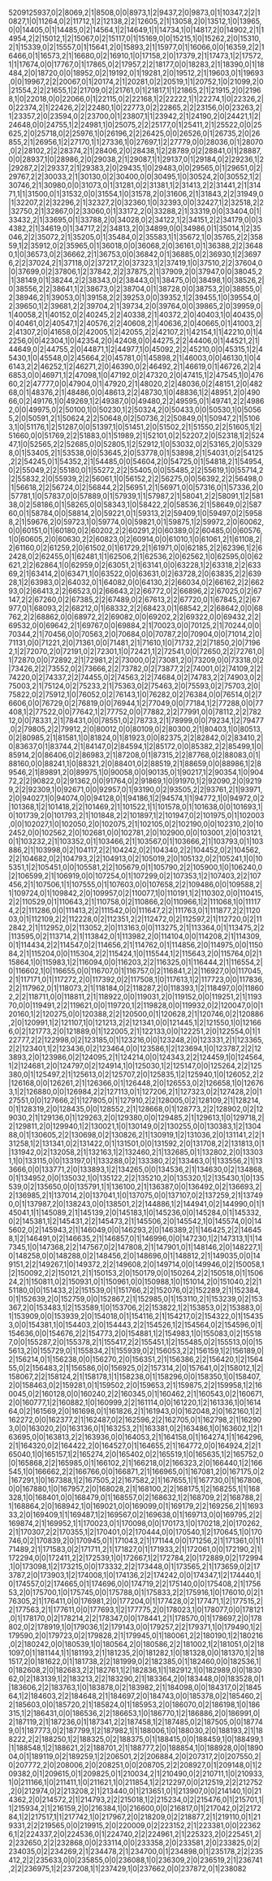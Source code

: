 5209125937,0|2|8069,2|1|8508,0|0|8973,1|2|9437,2|0|9873,0|1|10347,2|2|10827,1|0|11264,0|2|11712,1|2|12138,2|2|12605,2|1|13058,2|0|13512,1|0|13965,0|0|14405,0|1|14485,0|2|14564,1|2|14649,1|1|14734,1|0|14817,2|0|14902,2|1|14954,2|2|15012,1|2|15067,0|2|15117,0|1|15169,0|0|15215,1|0|15262,2|0|15310,2|1|15339,0|2|15557,0|1|15641,2|0|15893,2|1|15977,0|1|16066,0|0|16359,2|2|16466,0|1|16573,2|1|16680,0|2|16910,1|0|17158,2|0|17379,2|1|17473,1|2|17572,1|1|17674,0|0|17767,0|1|17865,0|2|17957,2|2|18177,0|0|18283,2|1|18390,0|1|18484,2|0|18720,0|0|18952,0|2|19192,0|1|19281,2|0|19512,2|1|19603,0|1|19693,0|0|19967,2|2|20067,0|1|20174,2|1|20281,0|2|20519,1|1|20752,1|0|21099,2|0|21554,2|2|21655,1|2|21709,0|2|21761,0|1|21817,1|1|21865,2|1|21915,2|0|21968,1|0|22018,0|0|22066,0|1|22115,0|2|22168,1|2|22222,1|1|22274,1|0|22326,2|0|22374,2|1|22426,2|2|22480,1|0|22773,0|2|22865,2|2|23156,0|0|23263,2|1|23357,2|0|23594,0|2|23700,0|1|23807,1|1|23942,2|1|24190,2|0|24421,1|2|24648,0|0|24755,1|2|24981,1|0|25075,2|2|25177,0|1|25411,2|1|25522,0|0|25625,2|0|25718,0|2|25976,1|0|26196,2|2|26425,0|0|26526,0|1|26735,2|0|26855,2|1|26956,1|2|27170,1|1|27336,1|0|27697,1|2|27779,0|0|28036,0|1|28070,0|2|28102,2|2|28374,2|1|28406,2|0|28438,1|2|28789,0|2|28841,0|1|28887,0|0|28937,1|0|28986,2|0|29038,2|1|29087,1|1|29137,0|1|29184,0|2|29236,1|2|29287,2|2|29337,2|1|29383,2|0|29435,1|0|29483,0|0|29565,0|1|29651,0|2|29767,2|2|30033,2|1|30130,0|2|30400,0|0|30495,1|0|30524,2|0|30552,1|2|30746,2|1|30980,0|0|31073,0|1|31281,0|2|31381,1|2|31413,2|2|31441,2|1|31471,1|1|31500,0|1|31532,0|0|31554,1|0|31578,2|0|31606,2|1|31843,2|2|31949,0|1|32207,2|2|32296,2|1|32327,2|0|32360,1|0|32393,0|0|32427,1|2|32518,2|2|32750,2|1|32867,0|2|33060,0|1|33172,2|0|33288,2|1|33319,0|0|33404,0|1|33432,2|1|33695,0|1|33788,2|0|34028,0|2|34122,1|2|34151,2|2|34179,0|0|34382,2|1|34619,0|1|34717,2|2|34813,2|0|34899,0|0|34986,0|1|35014,1|2|35046,2|2|35072,2|1|35205,0|1|35484,0|2|35583,1|1|35672,1|0|35765,2|2|35859,1|2|35912,0|2|35965,0|1|36018,0|0|36068,2|0|36161,0|1|36388,2|2|36480,1|0|36573,0|2|36662,2|1|36753,0|0|36842,0|1|36885,0|2|36930,1|2|36976,2|2|37024,2|1|37118,0|2|37217,2|0|37323,1|2|37419,1|0|37510,2|2|37604,0|0|37699,0|2|37806,1|2|37842,2|2|37875,2|1|37909,2|0|37947,0|0|38045,2|1|38149,0|1|38244,2|2|38343,0|2|38443,0|1|38475,0|0|38498,1|0|38526,2|0|38556,2|2|38641,1|2|38673,0|2|38704,0|1|38728,0|0|38753,2|0|38855,0|2|38946,2|1|39053,0|1|39158,2|2|39253,0|0|39352,1|2|39455,1|0|39554,0|2|39650,1|2|39681,2|2|39704,2|1|39734,2|0|39764,0|0|39865,2|0|39959,0|1|40058,2|1|40152,0|2|40245,2|2|40338,2|1|40372,2|0|40403,1|0|40435,0|0|40461,0|2|40547,1|2|40576,2|2|40608,2|1|40636,2|0|40665,0|1|41003,2|2|41307,2|0|41658,0|2|42005,1|2|42055,2|2|42107,2|1|42154,1|1|42210,0|1|42256,0|0|42304,1|0|42354,2|0|42408,0|0|44275,2|2|44406,0|1|44521,2|1|44649,0|2|44755,2|0|44871,1|2|44977,1|0|45092,2|2|45210,0|0|45315,1|2|45430,1|0|45548,0|2|45664,2|0|45781,0|1|45898,2|1|46003,0|0|46130,1|0|46143,2|2|46252,1|2|46271,2|0|46390,0|2|46492,2|1|46619,0|1|46726,2|2|46853,0|0|46971,1|2|47098,1|0|47192,0|2|47320,2|0|47415,1|2|47545,1|0|47660,2|2|47777,0|0|47904,0|1|47920,2|1|48020,2|2|48036,0|2|48151,2|0|48268,0|1|48376,2|1|48486,0|0|48613,2|2|48730,1|0|48836,1|2|48951,2|0|49066,0|2|49176,1|0|49269,1|2|49387,0|0|49480,2|2|49595,0|1|49741,2|2|49862,0|0|49975,0|2|50100,1|0|50230,1|2|50324,2|0|50433,0|0|50530,1|0|50565,2|0|50591,2|1|50624,2|2|50648,0|2|50736,2|2|50849,0|1|50947,2|1|51063,1|0|51176,1|2|51287,0|0|51397,1|0|51451,2|0|51502,2|1|51550,2|2|51605,1|2|51660,0|0|51769,2|2|51883,0|1|51989,2|1|52101,0|2|52207,2|0|52318,1|2|52447,1|0|52565,2|2|52685,0|0|52805,1|2|52912,1|0|53032,0|2|53165,2|0|53298,0|1|53405,2|1|53538,0|0|53645,2|0|53778,0|1|53898,2|1|54031,0|2|54125,2|2|54245,0|1|54352,2|1|54485,0|0|54604,2|0|54725,0|1|54818,2|1|54954,0|2|55049,2|2|55180,0|1|55272,2|2|55405,0|0|55485,2|2|55619,1|0|55714,2|2|55832,2|0|55939,2|2|56061,1|0|56152,2|2|56275,0|0|56392,2|2|56498,0|1|56618,2|2|56724,0|2|56844,2|2|56951,2|1|56971,0|0|57316,0|1|57336,2|0|57781,1|0|57837,0|0|57889,0|1|57939,1|1|57987,2|1|58041,2|2|58091,1|2|58138,0|2|58186,0|1|58265,0|0|58343,1|0|58422,2|0|58536,2|1|58649,0|2|58760,0|1|58784,0|0|58814,2|0|59221,0|1|59313,2|2|59409,1|0|59497,0|2|59588,2|1|59676,2|0|59723,1|0|59774,0|0|59821,0|1|59875,1|2|59972,2|0|60062,0|0|60151,0|1|60180,0|2|60202,2|2|60291,2|0|60389,0|2|60485,0|0|60576,1|0|60605,2|0|60630,2|2|60823,0|2|60914,0|0|61010,1|0|61061,2|1|61108,2|2|61160,0|2|61259,2|0|61502,0|1|61729,2|1|61971,0|0|62185,2|2|62396,1|2|62428,0|2|62455,0|1|62481,1|1|62506,2|1|62536,2|0|62562,1|0|62595,0|0|62621,2|2|62864,1|0|62959,0|2|63051,2|1|63141,0|0|63228,1|2|63318,2|2|63369,2|1|63414,2|0|63471,1|0|63522,0|0|63631,0|2|63728,2|0|63835,2|2|63928,1|2|63983,0|2|64032,0|1|64082,0|0|64130,2|2|66034,0|2|66162,2|2|66293,0|2|66413,2|2|66523,0|2|66643,2|2|66772,0|2|66896,2|2|67025,0|2|67147,2|2|67260,0|2|67385,2|2|67489,0|2|67613,2|2|67720,0|1|67845,2|2|67977,0|1|68093,2|2|68212,0|1|68332,2|2|68423,0|1|68542,2|2|68642,0|0|68762,2|2|68862,0|0|68972,2|2|69082,0|0|69202,2|2|69322,0|0|69432,2|2|69532,0|0|69642,2|1|69767,0|0|69884,2|1|70023,0|0|70125,2|1|70244,0|0|70344,2|1|70456,0|0|70563,2|0|70684,0|0|70787,2|0|70904,0|0|71014,2|0|71131,0|0|71221,2|0|71361,0|0|71481,2|1|71610,1|0|71732,2|2|71850,2|0|71962,1|2|72070,2|0|72191,0|2|72301,1|0|72421,1|2|72541,0|0|72650,2|2|72761,0|1|72870,0|0|72892,2|1|72981,2|2|73000,0|2|73081,2|0|73209,0|0|73318,0|2|73426,2|2|73552,0|2|73666,2|2|73782,0|2|73877,2|2|74001,0|2|74109,2|2|74220,0|2|74337,2|2|74455,0|2|74563,2|2|74684,0|2|74783,2|2|74903,0|2|75003,2|1|75124,0|2|75233,2|1|75363,0|2|75463,2|0|75593,0|2|75703,2|0|75822,0|2|75912,1|0|76052,0|2|76143,1|0|76282,0|2|76384,0|0|76514,0|2|76606,0|0|76729,0|2|76819,0|0|76944,1|2|77049,0|0|77184,1|2|77288,0|0|77408,1|2|77522,0|0|77642,1|2|77752,0|0|77882,2|2|77991,0|0|78112,2|2|78212,0|0|78331,2|1|78431,0|0|78551,0|2|78733,2|1|78999,0|0|79234,1|2|79477,0|2|79805,2|2|79912,2|0|80012,0|0|80109,0|2|80300,2|1|80403,1|0|80513,0|2|80985,2|1|81581,1|0|81824,0|1|81923,0|0|82375,2|2|82842,0|2|83410,2|0|83637,0|1|83744,2|1|84147,0|2|84594,1|2|85172,0|0|85382,2|2|85499,1|0|85914,2|0|86406,0|2|86983,2|1|87208,0|1|87315,2|2|87768,0|2|88083,0|1|88160,0|0|88241,1|0|88321,2|0|88401,0|2|88519,2|1|88659,0|0|88986,1|2|89546,2|1|89891,2|0|89975,1|0|90058,0|0|90135,0|1|90217,1|2|90354,1|0|90472,2|2|90822,0|2|91362,0|0|91764,0|2|91869,1|0|91970,1|2|92090,2|0|92199,2|2|92309,1|0|92671,0|0|92957,0|1|93190,0|2|93505,2|2|93761,2|1|93971,2|0|94027,1|0|94074,0|0|94128,0|1|94186,1|2|94574,1|1|94772,1|0|94972,0|2|101368,1|2|101418,2|2|101469,2|1|101522,1|1|101578,0|1|101638,0|0|101693,1|0|101739,2|0|101793,2|1|101848,2|2|101897,1|2|101947,0|2|101975,0|1|102003,0|0|102027,1|0|102050,2|0|102075,2|1|102105,0|2|102190,0|0|102310,2|0|102452,0|0|102562,2|0|102681,0|0|102781,2|0|102900,0|0|103001,2|0|103121,0|1|103232,2|1|103352,0|1|103466,2|1|103567,0|1|103666,2|1|103793,0|1|103886,2|1|103998,0|2|104117,2|2|104242,0|2|104340,2|2|104452,0|2|104562,2|2|104682,0|2|104793,2|2|104913,0|2|105019,2|0|105132,0|2|105241,1|0|105351,1|2|105451,0|0|105581,2|2|105679,0|1|105790,2|2|105900,1|0|106240,0|2|106599,2|1|106919,0|0|107254,0|1|107299,0|2|107353,1|2|107403,2|2|107456,2|1|107506,1|1|107555,0|1|107603,0|0|107658,2|2|109486,0|0|109588,2|1|109724,0|1|109842,2|0|109957,0|2|110077,1|0|110191,1|2|110302,0|0|110415,2|2|110529,0|1|110643,2|1|110758,0|2|110866,2|0|110966,1|2|111068,1|0|111174,2|2|111286,0|0|111413,2|2|111542,0|0|111647,2|2|111763,0|1|111877,2|2|112003,0|1|112109,2|2|112228,0|2|112351,2|2|112472,0|2|112597,2|1|112720,0|2|112842,2|1|112952,0|2|113052,2|0|113163,0|0|113275,2|1|113364,0|1|113475,2|2|113595,0|2|113714,2|1|113842,0|1|113982,2|0|114104,0|0|114208,2|1|114309,0|1|114434,2|2|114547,0|2|114656,2|1|114762,0|1|114856,2|0|114975,0|0|115084,2|1|115204,0|0|115304,2|2|115424,1|0|115544,1|2|115643,2|0|115764,0|2|115864,1|0|115983,1|2|116094,0|0|116203,2|2|116325,0|1|116444,2|1|116554,2|0|116602,1|0|116655,0|0|116707,0|1|116757,0|2|116841,2|2|116927,0|0|117045,2|1|117171,0|1|117272,2|0|117392,0|2|117508,1|0|117613,1|2|117723,0|0|117836,2|2|117962,0|1|118073,2|1|118184,0|2|118287,2|0|118393,1|2|118497,0|0|118602,2|2|118711,0|0|118811,2|1|118922,0|0|119031,2|0|119152,0|0|119251,2|1|119370,0|0|119491,2|2|119621,0|0|119720,1|2|119828,0|0|119932,0|2|120047,0|0|120160,1|2|120275,0|0|120388,2|2|120500,0|1|120628,2|1|120746,0|2|120886,2|0|120991,1|2|121107,1|0|121213,2|2|121341,0|0|121445,1|2|121550,1|0|121666,0|2|121773,2|0|121889,0|1|122005,2|1|122133,0|0|122251,2|0|122554,0|1|122777,2|2|122998,0|2|123185,0|1|123216,0|0|123248,2|0|123331,2|1|123365,2|2|123401,1|2|123436,0|2|123464,0|0|123586,1|2|123694,1|0|123787,2|2|123893,2|0|123986,0|2|124095,2|1|124214,0|0|124343,2|2|124459,1|0|124564,1|2|124681,2|0|124797,0|2|124914,1|0|125030,1|2|125147,0|0|125264,2|2|125380,0|1|125497,2|1|125613,0|2|125707,2|0|125835,1|2|125940,1|0|126052,2|2|126168,0|0|126261,2|1|126366,0|1|126448,2|0|126553,0|2|126658,1|0|126763,1|2|126880,0|0|126984,2|2|127113,0|1|127206,2|1|127323,0|2|127428,2|0|127551,0|0|127666,2|1|127805,0|1|127910,2|2|128005,0|2|128109,2|1|128214,0|1|128319,2|0|128435,0|0|128552,2|1|128668,0|1|128773,2|2|128902,0|2|129030,2|1|129136,0|1|129263,2|0|129380,0|0|129485,2|1|129613,1|0|129718,2|2|129811,2|0|129940,1|2|130021,1|0|130149,0|2|130255,0|0|130383,1|2|130488,0|1|130605,2|2|130698,0|2|130826,2|1|130919,1|2|131036,2|0|131141,2|2|131258,1|2|131341,0|2|131422,0|1|131501,0|0|131592,2|0|131708,2|2|131813,0|1|131942,0|2|132058,2|1|132163,1|2|132460,2|1|132685,0|1|132802,2|0|133031,1|0|133115,0|0|133197,0|1|133288,0|2|133380,2|2|133463,0|1|133556,2|1|133666,0|0|133771,2|0|133893,1|2|134265,0|0|134536,2|1|134630,0|2|134868,0|1|134952,0|0|135032,1|0|135122,2|2|135210,2|0|135320,1|2|135430,1|0|135539,0|2|135650,0|0|135791,1|1|136100,2|1|136387,0|0|136492,0|2|136693,2|2|136985,2|1|137014,2|0|137041,1|0|137075,0|0|137107,0|2|137259,2|1|137490,0|1|137987,2|0|138243,0|0|138501,2|2|144886,1|2|144941,0|2|144990,0|1|145041,1|1|145089,2|1|145139,2|0|145183,1|0|145236,0|0|145284,0|1|145332,0|2|145381,1|2|145431,2|2|145473,2|1|145506,2|0|145542,1|0|145574,0|0|145602,0|2|145943,2|1|146049,0|0|146293,2|0|146389,2|1|146425,2|2|146458,1|2|146491,0|2|146635,2|1|146857,0|1|146996,0|0|147230,1|2|147313,1|1|147345,1|0|147368,2|2|147567,0|2|147808,2|1|147901,0|1|148146,2|0|148227,1|0|148258,0|0|148288,0|2|148456,2|0|148696,0|1|148812,2|1|149035,0|0|149151,2|2|149267,1|0|149372,2|2|149608,2|0|149714,0|0|149946,0|2|150058,1|2|150092,2|2|150121,2|1|150153,2|0|150179,0|0|150264,2|2|150518,0|1|150624,2|1|150811,0|2|150931,0|1|150961,0|0|150988,1|0|151014,2|0|151040,2|2|151180,0|0|151433,2|2|151539,0|1|151766,2|2|152076,0|2|152289,2|1|152384,0|1|152639,2|0|152759,0|0|152867,2|1|152985,0|1|153110,2|1|153239,0|2|153367,2|0|153483,1|2|153589,1|0|153706,2|2|153822,1|2|153853,0|2|153883,0|1|153909,0|0|153939,2|0|154018,0|1|154116,2|1|154217,0|2|154322,0|1|154353,0|0|154381,1|0|154403,2|0|154443,2|2|154526,1|2|154564,0|2|154596,0|1|154636,0|0|154676,2|2|154773,2|0|154881,1|2|154983,1|0|155083,0|2|155187,0|0|155287,2|0|155378,2|1|155417,2|2|155451,1|2|155485,0|2|155513,0|0|155613,2|0|155729,0|1|155834,2|1|155939,0|2|156053,2|2|156159,1|2|156189,0|2|156214,0|1|156238,0|0|156270,2|0|156351,2|1|156386,2|2|156420,1|2|156455,0|2|156483,2|1|156586,0|0|156925,0|2|157314,2|0|157641,0|2|158012,1|2|158067,2|2|158124,2|1|158178,1|1|158238,0|1|158296,0|0|158350,1|0|158407,2|0|158463,0|2|159281,0|1|159502,2|0|159653,2|1|159875,2|2|159958,1|2|160045,0|2|160128,0|0|160240,2|2|160345,0|1|160462,2|1|160543,0|2|160671,2|0|160777,1|2|160882,1|0|160999,2|2|161114,0|0|161220,1|2|161336,1|0|161464,0|2|161569,2|0|161698,0|1|161826,2|1|161943,0|0|162048,2|0|162160,1|2|162272,0|0|162377,2|1|162487,0|2|162596,2|2|162705,0|1|162798,2|1|162903,0|0|163020,2|0|163136,0|1|163253,2|1|163381,0|2|163486,1|0|163602,1|2|163695,0|0|163813,2|2|163936,0|0|164053,2|1|164158,0|1|164274,1|1|164296,2|1|164320,0|2|164422,2|0|164527,0|1|164655,2|1|164772,0|0|164924,2|2|165040,1|0|165157,1|2|165274,2|0|165402,0|2|165519,1|0|165635,1|2|165752,0|0|165868,2|2|165985,0|1|166102,2|1|166218,0|2|166323,2|0|166440,1|2|166545,1|0|166662,2|2|166766,0|0|166871,2|1|166965,0|1|167081,2|0|167175,0|2|167291,1|0|167388,1|2|167505,2|2|167582,2|1|167655,1|1|167730,0|1|167806,0|0|167880,1|0|167957,2|0|168028,2|1|168100,2|2|168175,1|2|168255,1|1|168328,1|0|168401,0|0|168479,0|1|168557,0|2|168632,1|2|168709,2|2|168788,2|1|168864,2|0|168942,1|0|169021,0|0|169099,0|1|169179,2|2|169256,2|1|169333,2|0|169409,1|1|169487,1|2|169567,0|2|169638,0|1|169713,0|0|169795,2|2|169874,2|1|169952,1|1|170023,0|1|170098,0|0|170173,1|0|170218,2|0|170262,2|1|170307,2|2|170355,1|2|170401,0|2|170444,0|0|170540,1|2|170645,1|0|170746,0|2|170839,2|0|170945,0|1|171043,2|1|171144,0|0|171256,2|1|171361,0|1|171489,2|1|171583,0|2|171711,2|1|171827,0|1|171933,2|1|172061,0|0|172190,2|1|172294,0|0|172411,2|2|172539,1|0|172667,1|2|172784,2|0|172889,0|2|172994,1|0|173098,1|2|173215,0|0|173332,2|2|173448,0|1|173565,2|1|173659,0|2|173787,2|0|173903,1|2|174008,1|0|174136,2|2|174242,0|0|174347,1|2|174440,1|0|174557,0|2|174665,0|1|174696,0|0|174719,2|2|175140,0|0|175408,2|1|175653,2|0|175700,1|0|175745,0|0|175788,0|1|175833,2|2|175916,1|0|176010,0|2|176305,2|1|176411,0|0|176981,2|0|177204,0|1|177428,0|2|177471,1|2|177515,2|2|177563,2|1|177611,0|0|177693,1|2|177775,2|0|178023,1|0|178077,0|0|178121,0|1|178170,0|2|178214,2|2|178347,0|0|178441,2|1|178570,0|1|178697,2|0|178802,0|2|178919,1|0|179036,1|2|179143,0|0|179257,2|2|179371,1|0|179490,1|2|179590,2|0|179723,0|2|179828,2|1|179945,0|1|180061,2|2|180190,1|2|180216,0|2|180242,0|0|180539,1|0|180564,2|0|180586,2|2|181002,1|2|181051,0|2|181097,0|1|181144,1|1|181193,2|1|181235,2|0|181282,1|0|181328,0|0|181370,1|2|181517,2|0|181622,0|1|181738,2|2|181999,0|2|182385,0|1|182460,0|0|182536,1|0|182608,2|0|182683,2|2|182761,1|2|182836,1|1|182912,1|0|182989,0|0|183062,0|2|183139,1|2|183213,2|2|183290,2|1|183364,2|0|183448,0|0|183528,0|1|183606,2|2|183763,1|0|183878,0|2|183982,2|1|184098,0|0|184317,0|2|184564,1|2|184603,2|2|184648,2|1|184697,2|0|184743,0|0|185378,0|2|185460,2|2|185603,0|0|185720,2|1|185824,0|1|185953,2|0|186070,0|2|186198,1|0|186315,1|2|186431,0|0|186536,2|2|186653,1|0|186770,1|2|186886,2|0|186991,0|2|187119,2|1|187236,0|1|187341,2|2|187458,1|2|187485,0|2|187505,0|0|187749,0|1|187773,0|2|187799,1|2|187982,1|1|188006,1|0|188030,2|0|188193,2|1|188222,2|2|188250,1|2|188325,0|2|188375,0|1|188415,0|0|188459,1|0|188499,1|1|188548,1|2|188621,2|2|188701,2|1|188777,2|0|188854,1|0|188928,0|0|189004,0|1|189119,0|2|189259,1|2|206501,2|2|206884,2|0|207317,2|0|207550,2|0|207772,2|0|208006,2|0|208251,0|0|208705,2|2|208927,0|1|209148,0|1|209382,0|1|209615,0|1|209825,0|1|210034,2|1|210490,0|2|210711,1|0|210933,1|0|211166,1|0|211411,1|0|211621,1|0|211854,1|2|212297,0|0|212519,2|2|212752,2|0|212974,0|2|213208,2|1|213440,0|1|213651,0|1|213907,0|0|214140,1|0|214362,2|0|214572,2|1|214793,2|2|215018,1|2|215234,0|2|215476,0|1|215701,1|1|215934,2|1|216159,2|0|216384,1|0|216600,0|0|216817,0|1|217042,0|2|217284,1|2|217517,1|1|217742,1|0|217967,2|0|218209,0|2|218877,2|1|219110,0|1|219331,2|2|219565,0|0|219915,2|0|220009,0|2|223152,2|1|223381,0|0|223626,1|2|224337,2|0|224536,0|1|224740,2|2|224961,2|1|225323,2|0|225451,2|2|232650,2|2|232868,0|0|233114,0|0|233358,2|0|233581,2|0|233825,0|2|234035,0|2|234269,2|1|234478,2|1|234700,0|1|234898,0|1|235178,2|2|235412,2|2|235633,0|0|235855,0|0|236088,1|0|236309,2|0|236519,2|1|236741,2|2|236975,1|2|237208,1|1|237429,1|0|237662,0|0|237872,0|1|238082

